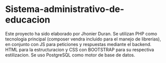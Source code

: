 # Sistema-administrativo-de-educacion
Este proyecto ha sido elaborado por Jhonier Duran. Se utilizan PHP como tecnologia principal (composer vendra incluido para el manejo de librerias), en conjunto con JS para peticiones y respuestas mediante el backend. HTML para la estructuracion y CSS con BOOTSTRAP para su respectiva estilizacion. Se uso PostgreSQL como motor de base de datos.
